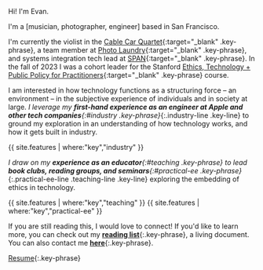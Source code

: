 Hi! I'm Evan.

I'm a [musician, photographer, engineer] based in San Francisco.

I'm currently the violist in the [Cable Car Quartet](/music){:target="_blank" .key-phrase}, a team member at [Photo Laundry](https://www.instagram.com/photolaundrysf/){:target="_blank" .key-phrase}, and systems integration tech lead at [SPAN](https://www.span.io){:target="_blank" .key-phrase}. In the fall of 2023 I was a cohort leader for the Stanford [ Ethics, Technology + Public Policy for Practitioners](https://online.stanford.edu/courses/soe-xetech0001-ethics-technology-public-policy-practitioners){:target="_blank" .key-phrase} course.

I am interested in how technology functions as a structuring force – an environment – in the subjective experience of individuals and in society at large. _I leverage my **first-hand experience as an engineer at Apple and other tech companies**{:#industry .key-phrase}_{:.industry-line .key-line} to ground my exploration in an understanding of how technology works, and how it gets built in industry.

{{ site.features | where:"key","industry" }}

_I draw on my **experience as an educator**{:#teaching .key-phrase} to lead **book clubs, reading groups, and seminars**{:#practical-ee .key-phrase}_{:.practical-ee-line .teaching-line .key-line} exploring the embedding of ethics in technology.

{{ site.features | where:"key","teaching" }}
{{ site.features | where:"key","practical-ee" }}

If you are still reading this, I would love to connect! If you'd like to learn more, you can check out my **[reading list](https://www.notion.so/evandorsky/Media-Technology-Ethics-Reading-List-0b0313d881a94612bf6bbc344b7e07ec)**{:.key-phrase}, a living document. You can also contact me [**here**](mailto:evan.dorsky@gmail.com){:.key-phrase}.

[Resume](../assets/file/Dorsky_Resume.pdf){:.key-phrase}
